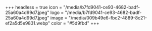 +++
headless = true
icon = "/media/b7fd9041-ce93-4682-badf-25a60a4d99d7.jpeg"
logo = "/media/b7fd9041-ce93-4682-badf-25a60a4d99d7.jpeg"
image = "/media/009b49e6-fbc2-4889-8c21-ef2a5d5e9831.webp"
color = "#5d9fbd"
+++
